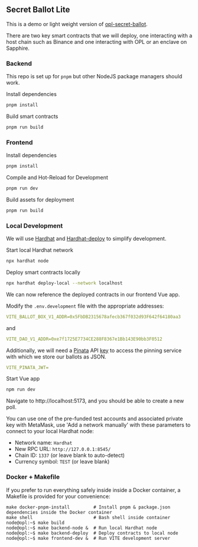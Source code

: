 ## Secret Ballot Lite
This is a demo or light weight version of [opl-secret-ballot](https://github.com/oasislabs/opl-secret-ballot).

There are two key smart contracts that we will deploy, one interacting with a host chain such as Binance and one interacting with OPL or an enclave on Sapphire.

### Backend

This repo is set up for `pnpm` but other NodeJS package managers should work.

Install dependencies
```sh
pnpm install
```

Build smart contracts
```sh
pnpm run build
```

### Frontend

Install dependencies

```sh
pnpm install
```

Compile and Hot-Reload for Development
```sh
pnpm run dev
```

Build assets for deployment
```sh
pnpm run build
```

### Local Development

We will use [Hardhat](https://hardhat.org/hardhat-runner/docs/getting-started#overview) and [Hardhat-deploy](https://github.com/wighawag/hardhat-deploy) to simplify development.

Start local Hardhat network
```sh
npx hardhat node
```

Deploy smart contracts locally
```sh
npx hardhat deploy-local --network localhost
```

We can now reference the deployed contracts in our frontend Vue app.

Modify the `.env.development` file with the appropriate addresses:
```yaml
VITE_BALLOT_BOX_V1_ADDR=0x5FbDB2315678afecb367f032d93F642f64180aa3
```
and
```yaml
VITE_DAO_V1_ADDR=0xe7f1725E7734CE288F8367e1Bb143E90bb3F0512
```

Additionally, we will need a [Pinata](https://www.pinata.cloud) API [key](https://docs.pinata.cloud/pinata-api/authentication) to access the pinning
service with which we store our ballots as JSON.

```yaml
VITE_PINATA_JWT=
```

Start Vue app
```sh
npm run dev
```

Navigate to http://localhost:5173, and you should be able to create a new poll.

You can use one of the pre-funded test accounts and associated private key with MetaMask, use 'Add a network manually' with these parameters to connect to your local Hardhat node:

 * Network name: `Hardhat`
 * New RPC URL: `http://127.0.0.1:8545/`
 * Chain ID: `1337` (or leave blank to auto-detect)
 * Currency symbol: `TEST` (or leave blank)

### Docker + Makefile

If you prefer to run everything safely inside inside a Docker container, a Makefile is provided for your convenience:

```
make docker-pnpm-install         # Install pnpm & package.json dependencies inside the Docker container
make shell                       # Bash shell inside container
node@opl:~$ make build
node@opl:~$ make backend-node &  # Run local Hardhat node
node@opl:~$ make backend-deploy  # Deploy contracts to local node
node@opl:~$ make frontend-dev &  # Run VITE development server
```
